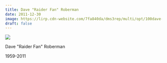 ```yaml
---
title: Dave "Raider Fan" Roberman
date: 2011-12-30
image: https://lirp.cdn-website.com/7fa840da/dms3rep/multi/opt/100dave-roberman-1920w.jpg
draft: false
---
```


![](https://lirp.cdn-website.com/7fa840da/dms3rep/multi/opt/100dave-roberman-1920w.jpg)

Dave "Raider Fan" Roberman

1959-2011
